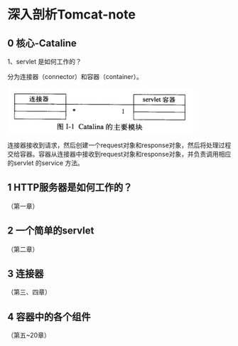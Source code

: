 # 深入剖析Tomcat-note

## 0 核心-Cataline

1、servlet 是如何工作的？

分为连接器（connector）和容器（container）。

![](../.gitbook/assets/image%20%28125%29.png)

连接器接收到请求，然后创建一个request对象和response对象，然后将处理过程交给容器。容器从连接器中接收到request对象和response对象，并负责调用相应的servlet 的service 方法。

## 1 HTTP服务器是如何工作的？

（第一章）

## 

## 2 一个简单的servlet

（第二章）

## 

## 3 连接器

（第三、四章）

## 

## 4 容器中的各个组件

（第五~20章）

##   

